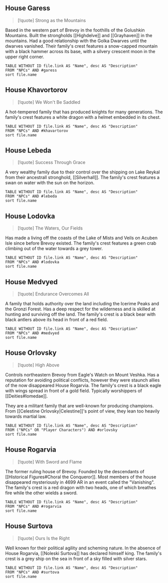 ## House Garess
> [!quote] Strong as the Mountains

Based in the western part of Brevoy in the foothills of the Golushkin Mountains. Built the strongholds [[Highdelve]] and [[Grayhaven]] in the mountains. Had a good relationship with the Golka Dwarves until the dwarves vanished. Their family's crest features a snow-capped mountain with a black hammer across its base, with a silvery crescent moon in the upper right corner.
```dataview
TABLE WITHOUT ID file.link AS "Name", desc AS "Description"
FROM "NPCs" AND #garess
sort file.name
```

## House Khavortorov
> [!quote] We Won't Be Saddled

A hot-tempered family that has produced knights for many generations. The family's crest features a white dragon with a helmet embedded in its chest.
```dataview
TABLE WITHOUT ID file.link AS "Name", desc AS "Description"
FROM "NPCs" AND #khavartorov
sort file.name
```

## House Lebeda
> [!quote] Success Through Grace

A very wealthy family due to their control over the shipping on Lake Reykal from their ancestrall stronghold, [[Silverhall]]. The family's crest features a swan on water with the sun on the horizon.
```dataview
TABLE WITHOUT ID file.link AS "Name", desc AS "Description"
FROM "NPCs" AND #lebeda
sort file.name
```

## House Lodovka
> [!quote] The Waters, Our Fields

Has made a living off the coasts of the Lake of Mists and Veils on Acuben Isle since before Brevoy existed. The family's crest features a green crab climbing out of the water towards a grey tower.
```dataview
TABLE WITHOUT ID file.link AS "Name", desc AS "Description"
FROM "NPCs" AND #lodovka
sort file.name
```

## House Medvyed
> [!quote] Endurance Overcomes All

A family that holds authority over the land including the Icerime Peaks and the Gronzi Forest. Has a deep respect for the wilderness and is skilled at hunting and surviving off the land. The family's crest is a black bear with black antlers above its head in front of a red field.
```dataview
TABLE WITHOUT ID file.link AS "Name", desc AS "Description"
FROM "NPCs" AND #medvyed
sort file.name
```

## House Orlovsky
> [!quote] High Above

Controls northeastern Brevoy from Eagle's Watch on Mount Veshka. Has a reputation for avoiding political conflicts, however they were staunch allies of the now disappeared House Rogarvia. The family's crest is a black eagle with wings spread in front of a gold field. Typically worshippers of [[Deities#Iomedae]].

They are a militant family that are well-known for producing champions. From [[Celestine Orlovsky|Celestine]]'s point of view, they lean too heavily towards martial law.
```dataview
TABLE WITHOUT ID file.link AS "Name", desc AS "Description"
FROM ("NPCs" OR "Player Characters") AND #orlovsky
sort file.name
```

## House Rogarvia
> [!quote] With Sword and Flame

The former ruling house of Brevoy. Founded by the descendants of [[Historical Figures#Choral the Conqueror]]. Most members of the house disappeared mysteriously in 4699 AR in an event called the "Vanishing". The family's crest is a red dragon with two heads, one of which breathes fire while the other wields a sword.
```dataview
TABLE WITHOUT ID file.link AS "Name", desc AS "Description"
FROM "NPCs" AND #rogarvia
sort file.name
```

## House Surtova
> [!quote] Ours Is the Right

Well known for their political agility and scheming nature. In the absence of House Rogarvia, [[Noleski Surtova]] has declared himself king. The family's crest is a grey ship on the sea in front of a sky filled with silver stars.
```dataview
TABLE WITHOUT ID file.link AS "Name", desc AS "Description"
FROM "NPCs" AND #surtova
sort file.name
```